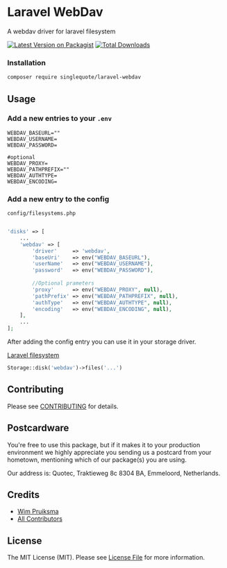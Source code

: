 # Laravel WebDav
A webdav driver for laravel filesystem

[![Latest Version on Packagist](https://img.shields.io/packagist/v/singlequote/laravel-webdav.svg?style=flat-square)](https://packagist.org/packages/singlequote/laravel-webdav)
[![Total Downloads](https://img.shields.io/packagist/dt/singlequote/laravel-webdav.svg?style=flat-square)](https://packagist.org/packages/singlequote/laravel-webdav)


### Installation
```bash
composer require singlequote/laravel-webdav
```

## Usage

### Add a new entries to your `.env`
```env
WEBDAV_BASEURL=""
WEBDAV_USERNAME=
WEBDAV_PASSWORD=

#optional
WEBDAV_PROXY=
WEBDAV_PATHPREFIX=""
WEBDAV_AUTHTYPE=
WEBDAV_ENCODING=
```

### Add a new entry to the config

`config/filesystems.php`
```php

'disks' => [
	...
	'webdav' => [
	    'driver'     => 'webdav',
	    'baseUri'    => env("WEBDAV_BASEURL"),
	    'userName'   => env("WEBDAV_USERNAME"),
	    'password'   => env("WEBDAV_PASSWORD"),
	    
	    //Optional prameters
	    'proxy'      => env("WEBDAV_PROXY", null),
	    'pathPrefix' => env("WEBDAV_PATHPREFIX", null),
	    'authType'   => env("WEBDAV_AUTHTYPE", null),
	    'encoding'   => env("WEBDAV_ENCODING", null),
	],
	...
];
```

After adding the config entry you can use it in your storage driver.

[Laravel filesystem](https://laravel.com/docs/master/filesystem)

```php
Storage::disk('webdav')->files('...')

```

## Contributing

Please see [CONTRIBUTING](CONTRIBUTING.md) for details.

## Postcardware

You're free to use this package, but if it makes it to your production environment we highly appreciate you sending us a postcard from your hometown, mentioning which of our package(s) you are using.

Our address is: Quotec, Traktieweg 8c 8304 BA, Emmeloord, Netherlands.

## Credits

- [Wim Pruiksma](https://github.com/wimurk)
- [All Contributors](../../contributors)

## License

The MIT License (MIT). Please see [License File](LICENSE.md) for more information.
